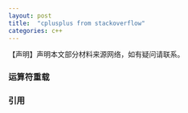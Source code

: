 ```yaml
---
layout: post
title:  "cplusplus from stackoverflow"
categories: c++
---
```

【声明】声明本文部分材料来源网络，如有疑问请联系。

### 运算符重载

[1]: <http://stackoverflow.com/questions/4421706/operator-overloading/4421729#4421729>

### 引用

[1]: <http://stackoverflow.com/questions/3601602/what-are-rvalues-lvalues-xvalues-glvalues-and-prvalues>

